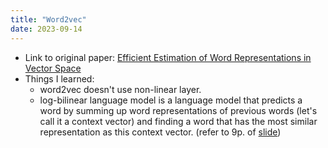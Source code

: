 ```yaml
---
title: "Word2vec"
date: 2023-09-14
---
```


- Link to original paper: [Efficient Estimation of Word Representations in Vector Space](https://arxiv.org/pdf/1301.3781.pdf)
- Things I learned:
  - word2vec doesn't use non-linear layer.
  - log-bilinear language model is a language model that predicts a word by summing up word representations of previous words (let's call it a context vector) and finding a word that has the most similar representation as this context vector. (refer to 9p. of [slide](http://www.cs.utoronto.ca/~hinton/csc2535/notes/hlbl.pdf))
  
